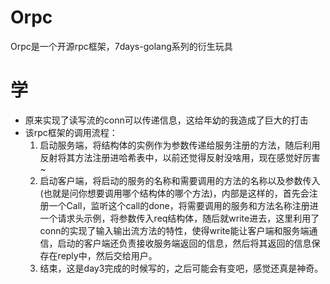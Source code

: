# Orpc
 Orpc是一个开源rpc框架，7days-golang系列的衍生玩具

# 学
- 原来实现了读写流的conn可以传递信息，这给年幼的我造成了巨大的打击
- 该rpc框架的调用流程：
  1. 启动服务端，将结构体的实例作为参数传递给服务注册的方法，随后利用反射将其方法注册进哈希表中，以前还觉得反射没啥用，现在感觉好厉害~
  2. 启动客户端，将启动的服务的名称和需要调用的方法的名称以及参数传入(也就是问你想要调用哪个结构体的哪个方法)，内部是这样的，首先会注册一个Call，监听这个call的done，将需要调用的服务和方法名称注册进一个请求头示例，将参数传入req结构体，随后就write进去，这里利用了conn的实现了输入输出流方法的特性，使得write能让客户端和服务端通信，启动的客户端还负责接收服务端返回的信息，然后将其返回的信息保存在reply中，然后交给用户。
  3. 结束，这是day3完成的时候写的，之后可能会有变吧，感觉还真是神奇。
